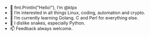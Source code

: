 - 👋 fmt.Println("Hello!"), I’m @ktpx
- 👀 I’m interested in all things Linux, coding, automation and crypto.
- 🌱 I’m currently learning Golang.  C and Perl for everything else.  
- 💞️ I dislike snakes, especially Python. 
- 📫 Feedback always welcome.  

<!---
ktpx/ktpx is a ✨ special ✨ repository because its `README.md` (this file) appears on your GitHub profile.
You can click the Preview link to take a look at your changes.
--->
